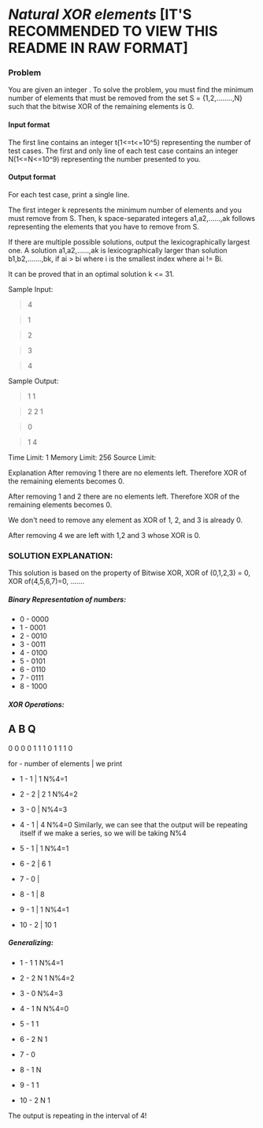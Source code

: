 # ***Natural XOR elements*** [IT'S RECOMMENDED TO VIEW THIS README IN RAW FORMAT]

### Problem
You are given an integer . To solve the problem, you must find the minimum number of elements that must be removed from the set S = {1,2,........,N} such that the bitwise XOR of the remaining elements is 0.

#### Input format
The first line contains an integer t(1<=t<=10^5) representing the number of test cases.
The first and only line of each test case contains an integer N(1<=N<=10^9) representing the number presented to you.

#### Output format

For each test case, print a single line.

The first integer k represents the minimum number of elements and you must remove from S. Then, k space-separated integers a1,a2,......,ak follows representing the elements that you have to remove from S.

If there are multiple possible solutions, output the lexicographically largest one. A solution a1,a2,......,ak is lexicographically larger than solution b1,b2,.......,bk, if ai > bi where i is the smallest index where ai != Bi.

It can be proved that in an optimal solution k <= 31.


Sample Input:

> 4

> 1

> 2

> 3

> 4

Sample Output:

> 1 1

> 2 2 1

> 0

> 1 4


Time Limit: 1
Memory Limit: 256
Source Limit:


Explanation
After removing 1 there are no elements left. Therefore XOR of the remaining elements becomes 0.

After removing 1 and 2 there are no elements left. Therefore XOR of the remaining elements becomes 0.

We don't need to remove any element as XOR of 1, 2, and 3 is already 0.

After removing 4 we are left with 1,2 and 3 whose XOR is 0.





### SOLUTION EXPLANATION:

This solution is based on the property of Bitwise XOR, XOR of (0,1,2,3) = 0, XOR of(4,5,6,7)=0, .......

##### Binary Representation of numbers:
- 0 - 0000
- 1 - 0001
- 2 - 0010
- 3 - 0011
- 4 - 0100
- 5 - 0101
- 6 - 0110
- 7 - 0111
- 8 - 1000

##### XOR Operations:
A   B       Q
---------------
0   0       0
0   1       1
1   0       1
1   1       0

for - number of elements | we print

- 1   - 1                  | 1            N%4=1
- 2   - 2                  | 2 1          N%4=2
- 3   - 0                  |              N%4=3
- 4   - 1                  | 4            N%4=0
Similarly, we can see that the output will be repeating itself if we make a series, so we will be taking N%4
- 5   - 1                  | 1            N%4=1
- 6   - 2                  | 6 1
- 7   - 0                  |
- 8   - 1                  | 8

- 9   - 1                  | 1            N%4=1
- 10  - 2                  | 10 1

##### Generalizing:
- 1   - 1 1       N%4=1
- 2   - 2 N 1     N%4=2
- 3   - 0         N%4=3
- 4   - 1 N       N%4=0

- 5   - 1 1
- 6   - 2 N 1
- 7   - 0
- 8   - 1 N

- 9   - 1 1
- 10  - 2 N 1

The output is repeating in the interval of 4!
